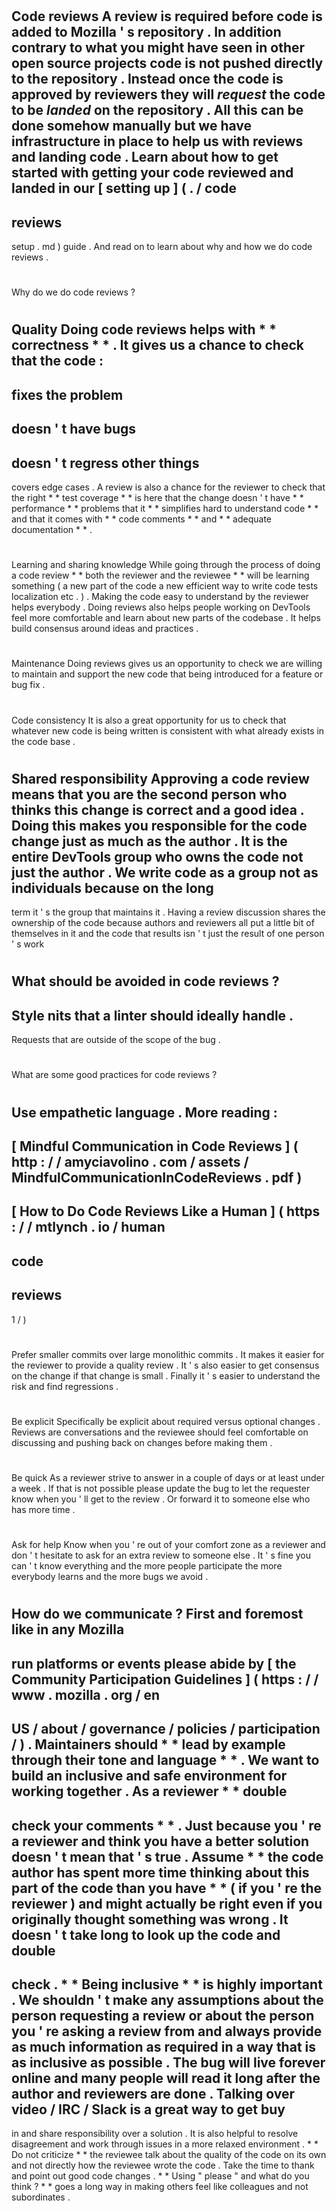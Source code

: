 #
Code
reviews
A
review
is
required
before
code
is
added
to
Mozilla
'
s
repository
.
In
addition
contrary
to
what
you
might
have
seen
in
other
open
source
projects
code
is
not
pushed
directly
to
the
repository
.
Instead
once
the
code
is
approved
by
reviewers
they
will
_request_
the
code
to
be
_landed_
on
the
repository
.
All
this
can
be
done
somehow
manually
but
we
have
infrastructure
in
place
to
help
us
with
reviews
and
landing
code
.
Learn
about
how
to
get
started
with
getting
your
code
reviewed
and
landed
in
our
[
setting
up
]
(
.
/
code
-
reviews
-
setup
.
md
)
guide
.
And
read
on
to
learn
about
why
and
how
we
do
code
reviews
.
#
#
Why
do
we
do
code
reviews
?
#
#
#
Quality
Doing
code
reviews
helps
with
*
*
correctness
*
*
.
It
gives
us
a
chance
to
check
that
the
code
:
-
fixes
the
problem
-
doesn
'
t
have
bugs
-
doesn
'
t
regress
other
things
-
covers
edge
cases
.
A
review
is
also
a
chance
for
the
reviewer
to
check
that
the
right
*
*
test
coverage
*
*
is
here
that
the
change
doesn
'
t
have
*
*
performance
*
*
problems
that
it
*
*
simplifies
hard
to
understand
code
*
*
and
that
it
comes
with
*
*
code
comments
*
*
and
*
*
adequate
documentation
*
*
.
#
#
#
Learning
and
sharing
knowledge
While
going
through
the
process
of
doing
a
code
review
*
*
both
the
reviewer
and
the
reviewee
*
*
will
be
learning
something
(
a
new
part
of
the
code
a
new
efficient
way
to
write
code
tests
localization
etc
.
)
.
Making
the
code
easy
to
understand
by
the
reviewer
helps
everybody
.
Doing
reviews
also
helps
people
working
on
DevTools
feel
more
comfortable
and
learn
about
new
parts
of
the
codebase
.
It
helps
build
consensus
around
ideas
and
practices
.
#
#
#
Maintenance
Doing
reviews
gives
us
an
opportunity
to
check
we
are
willing
to
maintain
and
support
the
new
code
that
being
introduced
for
a
feature
or
bug
fix
.
#
#
#
Code
consistency
It
is
also
a
great
opportunity
for
us
to
check
that
whatever
new
code
is
being
written
is
consistent
with
what
already
exists
in
the
code
base
.
#
#
#
Shared
responsibility
Approving
a
code
review
means
that
you
are
the
second
person
who
thinks
this
change
is
correct
and
a
good
idea
.
Doing
this
makes
you
responsible
for
the
code
change
just
as
much
as
the
author
.
It
is
the
entire
DevTools
group
who
owns
the
code
not
just
the
author
.
We
write
code
as
a
group
not
as
individuals
because
on
the
long
-
term
it
'
s
the
group
that
maintains
it
.
Having
a
review
discussion
shares
the
ownership
of
the
code
because
authors
and
reviewers
all
put
a
little
bit
of
themselves
in
it
and
the
code
that
results
isn
'
t
just
the
result
of
one
person
'
s
work
#
#
What
should
be
avoided
in
code
reviews
?
-
Style
nits
that
a
linter
should
ideally
handle
.
-
Requests
that
are
outside
of
the
scope
of
the
bug
.
#
#
What
are
some
good
practices
for
code
reviews
?
#
#
#
Use
empathetic
language
.
More
reading
:
-
[
Mindful
Communication
in
Code
Reviews
]
(
http
:
/
/
amyciavolino
.
com
/
assets
/
MindfulCommunicationInCodeReviews
.
pdf
)
-
[
How
to
Do
Code
Reviews
Like
a
Human
]
(
https
:
/
/
mtlynch
.
io
/
human
-
code
-
reviews
-
1
/
)
#
#
#
Prefer
smaller
commits
over
large
monolithic
commits
.
It
makes
it
easier
for
the
reviewer
to
provide
a
quality
review
.
It
'
s
also
easier
to
get
consensus
on
the
change
if
that
change
is
small
.
Finally
it
'
s
easier
to
understand
the
risk
and
find
regressions
.
#
#
#
Be
explicit
Specifically
be
explicit
about
required
versus
optional
changes
.
Reviews
are
conversations
and
the
reviewee
should
feel
comfortable
on
discussing
and
pushing
back
on
changes
before
making
them
.
#
#
#
Be
quick
As
a
reviewer
strive
to
answer
in
a
couple
of
days
or
at
least
under
a
week
.
If
that
is
not
possible
please
update
the
bug
to
let
the
requester
know
when
you
'
ll
get
to
the
review
.
Or
forward
it
to
someone
else
who
has
more
time
.
#
#
#
Ask
for
help
Know
when
you
'
re
out
of
your
comfort
zone
as
a
reviewer
and
don
'
t
hesitate
to
ask
for
an
extra
review
to
someone
else
.
It
'
s
fine
you
can
'
t
know
everything
and
the
more
people
participate
the
more
everybody
learns
and
the
more
bugs
we
avoid
.
#
#
How
do
we
communicate
?
First
and
foremost
like
in
any
Mozilla
-
run
platforms
or
events
please
abide
by
[
the
Community
Participation
Guidelines
]
(
https
:
/
/
www
.
mozilla
.
org
/
en
-
US
/
about
/
governance
/
policies
/
participation
/
)
.
Maintainers
should
*
*
lead
by
example
through
their
tone
and
language
*
*
.
We
want
to
build
an
inclusive
and
safe
environment
for
working
together
.
As
a
reviewer
*
*
double
-
check
your
comments
*
*
.
Just
because
you
'
re
a
reviewer
and
think
you
have
a
better
solution
doesn
'
t
mean
that
'
s
true
.
Assume
*
*
the
code
author
has
spent
more
time
thinking
about
this
part
of
the
code
than
you
have
*
*
(
if
you
'
re
the
reviewer
)
and
might
actually
be
right
even
if
you
originally
thought
something
was
wrong
.
It
doesn
'
t
take
long
to
look
up
the
code
and
double
-
check
.
*
*
Being
inclusive
*
*
is
highly
important
.
We
shouldn
'
t
make
any
assumptions
about
the
person
requesting
a
review
or
about
the
person
you
'
re
asking
a
review
from
and
always
provide
as
much
information
as
required
in
a
way
that
is
as
inclusive
as
possible
.
The
bug
will
live
forever
online
and
many
people
will
read
it
long
after
the
author
and
reviewers
are
done
.
Talking
over
video
/
IRC
/
Slack
is
a
great
way
to
get
buy
-
in
and
share
responsibility
over
a
solution
.
It
is
also
helpful
to
resolve
disagreement
and
work
through
issues
in
a
more
relaxed
environment
.
*
*
Do
not
criticize
*
*
the
reviewee
talk
about
the
quality
of
the
code
on
its
own
and
not
directly
how
the
reviewee
wrote
the
code
.
Take
the
time
to
thank
and
point
out
good
code
changes
.
*
*
Using
"
please
"
and
what
do
you
think
?
*
*
goes
a
long
way
in
making
others
feel
like
colleagues
and
not
subordinates
.

